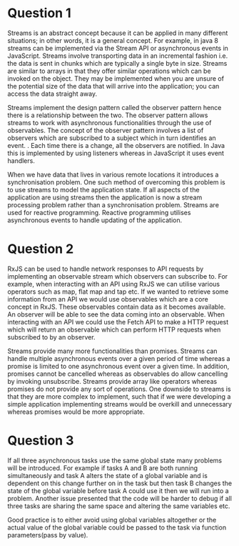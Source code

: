 # Question 1
Streams is an abstract concept because it can be applied in many different situations; in other words, it is a general concept. For example, in java 8 streams can be implemented via the Stream API or asynchronous events in JavaScript. Streams involve transporting data in an incremental fashion i.e. the data is sent in chunks which are typically a single byte in size. Streams are similar to arrays in that they offer similar operations which can be invoked on the object. They may be implemented when you are unsure of the potential size of the data that will arrive into the application; you can access the data straight away. 

Streams implement the design pattern called the observer pattern hence there is a relationship between the two. The observer pattern allows streams to work with asynchronous functionalities through the use of observables. The concept of the observer pattern involves a list of observers which are subscribed to a subject which in turn identifies an event. . Each time there is a change, all the observers are notified. In Java this is implemented by using listeners whereas in JavaScript it uses event handlers.

When we have data that lives in various remote locations it introduces a synchronisation problem. One such method of overcoming this problem is to use streams to model the application state. If all aspects of the application are using streams then the application is now a stream processing problem rather than a synchronisation problem. Streams are used for reactive programming. Reactive programming utilises asynchronous events to handle updating of the application.

# Question 2
RxJS can be used to handle network responses to API requests by implementing an observable stream which observers can subscribe to. For example, when interacting with an API using RxJS we can utilise various operators such as map, flat map and tap etc. If we wanted to retrieve some information from an API we would use observables which are a core concept in RxJS. These observables contain data as it becomes available. An observer will be able to see the data coming into an observable. When interacting with an API we could use the Fetch API to make a HTTP request which will return an observable which can perform HTTP requests when subscribed to by an observer.

Streams provide many more functionalities than promises. Streams can handle multiple asynchronous events over a given period of time whereas a promise is limited to one asynchronous event over a given time. In addition, promises cannot be cancelled whereas as observables do allow cancelling by invoking unsubscribe. Streams provide array like operators whereas promises do not provide any sort of operations. One downside to streams is that they are more complex to implement, such that if we were developing a simple application implementing streams would be overkill and unnecessary whereas promises would be more appropriate.

# Question 3
If all three asynchronous tasks use the same global state many problems will be introduced. For example if tasks A and B are both running simultaneously and task A alters the state of a global variable and is dependent on this change further on in the task but then task B changes the state of the global variable before task A could use it then we will run into a problem. Another issue presented that the code will be harder to debug if all three tasks are sharing the same space and altering the same variables etc. 

Good practice is to either avoid using global variables altogether or the actual value of the global variable could be passed to the task via function parameters(pass by value).
